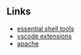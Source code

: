 ## Links

* [essential shell tools](./docs/ide/essential-shell-tools.md)
* [vscode extensions](./docs/ide/vscode-extensions.md)
* [apache](./docs/apache.md)